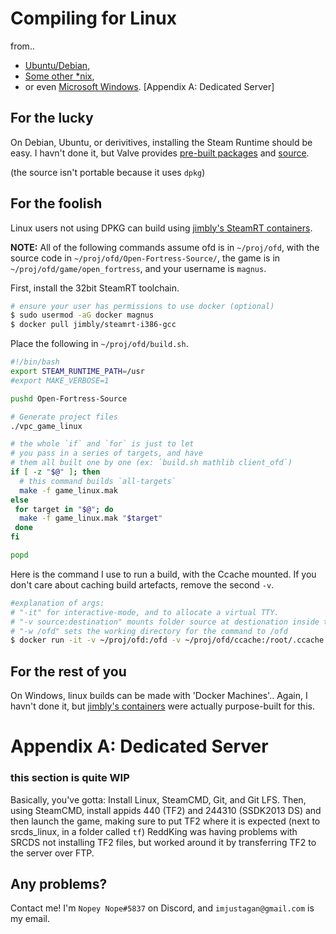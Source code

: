 # Compiling for Linux
from..
* [Ubuntu/Debian](#for-the-lucky),
* [Some other *nix](#for-the-rest-of-us),
* or even [Microsoft Windows](#for-the-foolish).
[Appendix A: Dedicated Server]

## For the lucky
On Debian, Ubuntu, or derivitives, installing the Steam Runtime should be easy.
I havn't done it, but Valve provides [pre-built packages][prebuilt]
and [source].

(the source isn't portable because it uses `dpkg`)

## For the foolish
Linux users not using DPKG can build using [jimbly's SteamRT containers][jimbly].

**NOTE:** All of the following commands assume ofd is in `~/proj/ofd`,
with the source code in `~/proj/ofd/Open-Fortress-Source/`,
the game is in `~/proj/ofd/game/open_fortress`, and your username is `magnus`.

First, install the 32bit SteamRT toolchain.
```sh
# ensure your user has permissions to use docker (optional)
$ sudo usermod -aG docker magnus
$ docker pull jimbly/steamrt-i386-gcc
```

Place the following in `~/proj/ofd/build.sh`.
```bash
#!/bin/bash
export STEAM_RUNTIME_PATH=/usr
#export MAKE_VERBOSE=1

pushd Open-Fortress-Source

# Generate project files
./vpc_game_linux

# the whole `if` and `for` is just to let
# you pass in a series of targets, and have
# them all built one by one (ex: `build.sh mathlib client_ofd`)
if [ -z "$@" ]; then
  # this command builds `all-targets`
  make -f game_linux.mak
else
 for target in "$@"; do
  make -f game_linux.mak "$target"
 done
fi

popd
```


Here is the command I use to run a build, with the Ccache mounted.
If you don't care about caching build artefacts, remove the second `-v`.
```sh
#explanation of args:
# "-it" for interactive-mode, and to allocate a virtual TTY.
# "-v source:destination" mounts folder source at destionation inside the container
# "-w /ofd" sets the working directory for the command to /ofd
$ docker run -it -v ~/proj/ofd:/ofd -v ~/proj/ofd/ccache:/root/.ccache -w /ofd jimbly/steamrt-i386-gcc ./build.sh
```

## For the rest of you
On Windows, linux builds can be made with 'Docker Machines'..
Again, I havn't done it, but [jimbly's containers][jimbly] were actually purpose-built for this.

# Appendix A: Dedicated Server
### this section is quite WIP
Basically, you've gotta: Install Linux, SteamCMD, Git, and Git LFS.
Then, using SteamCMD, install appids 440 (TF2) and 244310 (SSDK2013 DS)
and then launch the game, making sure to put TF2 where it is expected (next to srcds_linux, in a folder called `tf`)
ReddKing was having problems with SRCDS not installing TF2 files, but worked around it by transferring TF2 to the server over FTP.

## Any problems?
Contact me! I'm `Nopey Nope#5837` on Discord, and `imjustagan@gmail.com` is my email.



[jimbly]: https://github.com/Jimbly/steam-runtime-docker
[prebuilt]: https://repo.steampowered.com/steamrt-images-scout/snapshots/
[source]: https://github.com/ValveSoftware/steam-runtime
